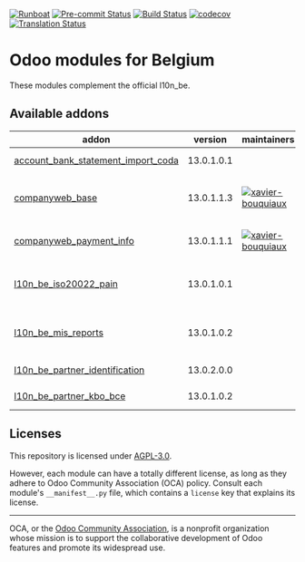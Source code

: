 
[![Runboat](https://img.shields.io/badge/runboat-Try%20me-875A7B.png)](https://runboat.odoo-community.org/builds?repo=OCA/l10n-belgium&target_branch=13.0)
[![Pre-commit Status](https://github.com/OCA/l10n-belgium/actions/workflows/pre-commit.yml/badge.svg?branch=13.0)](https://github.com/OCA/l10n-belgium/actions/workflows/pre-commit.yml?query=branch%3A13.0)
[![Build Status](https://github.com/OCA/l10n-belgium/actions/workflows/test.yml/badge.svg?branch=13.0)](https://github.com/OCA/l10n-belgium/actions/workflows/test.yml?query=branch%3A13.0)
[![codecov](https://codecov.io/gh/OCA/l10n-belgium/branch/13.0/graph/badge.svg)](https://codecov.io/gh/OCA/l10n-belgium)
[![Translation Status](https://translation.odoo-community.org/widgets/l10n-belgium-13-0/-/svg-badge.svg)](https://translation.odoo-community.org/engage/l10n-belgium-13-0/?utm_source=widget)

<!-- /!\ do not modify above this line -->

# Odoo modules for Belgium

These modules complement the official l10n_be.

<!-- /!\ do not modify below this line -->

<!-- prettier-ignore-start -->

[//]: # (addons)

Available addons
----------------
addon | version | maintainers | summary
--- | --- | --- | ---
[account_bank_statement_import_coda](account_bank_statement_import_coda/) | 13.0.1.0.1 |  | Import CODA Bank Statement
[companyweb_base](companyweb_base/) | 13.0.1.1.3 | [![xavier-bouquiaux](https://github.com/xavier-bouquiaux.png?size=30px)](https://github.com/xavier-bouquiaux) | Know who you are dealing with. Enhance Odoo partner data from companyweb.be.
[companyweb_payment_info](companyweb_payment_info/) | 13.0.1.1.1 | [![xavier-bouquiaux](https://github.com/xavier-bouquiaux.png?size=30px)](https://github.com/xavier-bouquiaux) | Send your customer payment information to Companyweb
[l10n_be_iso20022_pain](l10n_be_iso20022_pain/) | 13.0.1.0.1 |  | This module adds Belgium-specific support to account_payment_order.
[l10n_be_mis_reports](l10n_be_mis_reports/) | 13.0.1.0.2 |  | MIS Builder templates for the Belgium P&L, Balance Sheets and VAT Declaration
[l10n_be_partner_identification](l10n_be_partner_identification/) | 13.0.2.0.0 |  | Belgium Partner Identification Numbers
[l10n_be_partner_kbo_bce](l10n_be_partner_kbo_bce/) | 13.0.1.0.2 |  | Belgium - KBO/BCE numbers

[//]: # (end addons)

<!-- prettier-ignore-end -->

## Licenses

This repository is licensed under [AGPL-3.0](LICENSE).

However, each module can have a totally different license, as long as they adhere to Odoo Community Association (OCA)
policy. Consult each module's `__manifest__.py` file, which contains a `license` key
that explains its license.

----
OCA, or the [Odoo Community Association](http://odoo-community.org/), is a nonprofit
organization whose mission is to support the collaborative development of Odoo features
and promote its widespread use.
